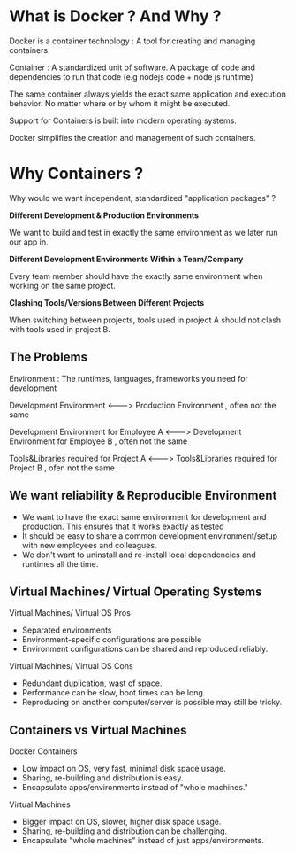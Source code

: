 # What is Docker ? And Why ?

Docker is a container technology : A tool for creating and managing containers.

Container : A standardized unit of software.
A package of code and dependencies to run that code (e.g nodejs code + node js runtime)

The same container always yields the exact same application and execution behavior. No matter where or by whom it might
be executed.

Support for Containers is built into modern operating systems.

Docker simplifies the creation and management of such containers.

# Why Containers ?

Why would we want independent, standardized "application packages" ?

**Different Development & Production Environments**

We want to build and test in exactly the same environment as we later run our app in.

**Different Development Environments Within a Team/Company**

Every team member should have the exactly same environment when working on the same project.

**Clashing Tools/Versions Between Different Projects**

When switching between projects, tools used in project A should not clash with tools used in project B.

## The Problems

Environment : The runtimes, languages, frameworks you need for development

Development Environment <---> Production Environment , often not the same

Development Environment for Employee A <---> Development Environment for Employee B , often not the same

Tools&Libraries required for Project A <---> Tools&Libraries required for Project B , ofen not the same

## We want reliability & Reproducible Environment

- We want to have the exact same environment for development and production. This ensures that it works exactly as
  tested
- It should be easy to share a common development environment/setup with new employees and colleagues.
- We don't want to uninstall and re-install local dependencies and runtimes all the time.

## Virtual Machines/ Virtual Operating Systems

Virtual Machines/ Virtual OS Pros

- Separated environments
- Environment-specific configurations are possible
- Environment configurations can be shared and reproduced reliably.

Virtual Machines/ Virtual OS Cons

- Redundant duplication, wast of space.
- Performance can be slow, boot times can be long.
- Reproducing on another computer/server is possible may still be tricky.

## Containers vs Virtual Machines

Docker Containers

- Low impact on OS, very fast, minimal disk space usage.
- Sharing, re-building and distribution is easy.
- Encapsulate apps/environments instead of "whole machines."

Virtual Machines

- Bigger impact on OS, slower, higher disk space usage.
- Sharing, re-building and distribution can be challenging.
- Encapsulate "whole machines" instead of just apps/environments.